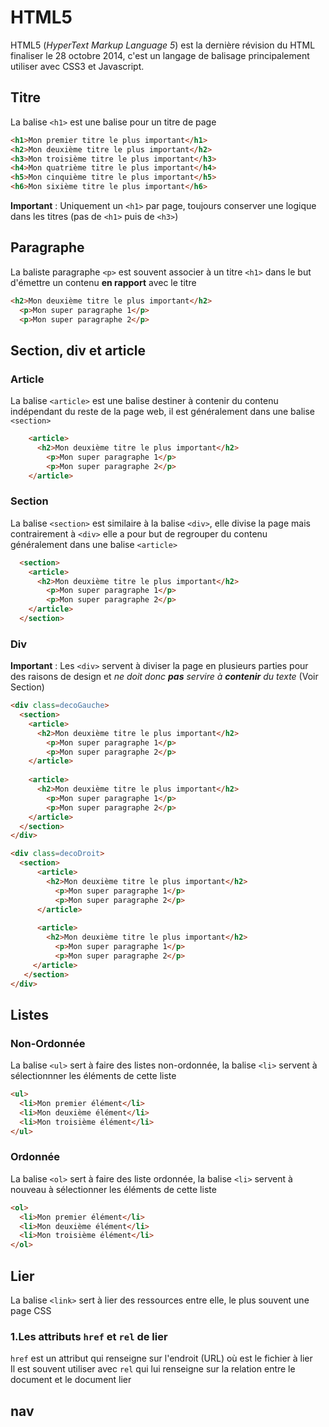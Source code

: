 # HTML5
  
HTML5 (*HyperText Markup Language 5*) est la dernière révision du HTML finaliser le 28 octobre 2014, c'est un langage de balisage principalement utiliser avec CSS3 et Javascript.

## Titre

La balise `<h1>` est une balise pour un titre de page

```html
<h1>Mon premier titre le plus important</h1>
<h2>Mon deuxième titre le plus important</h2>
<h3>Mon troisième titre le plus important</h3>
<h4>Mon quatrième titre le plus important</h4>
<h5>Mon cinquième titre le plus important</h5>
<h6>Mon sixième titre le plus important</h6>
```

**Important** : Uniquement un `<h1>` par page, toujours conserver une logique dans les titres (pas de `<h1>` puis de `<h3>`)

## Paragraphe

La baliste paragraphe `<p>` est souvent associer à un titre `<h1>` dans le but d'émettre un contenu **en rapport** avec le titre

```html
<h2>Mon deuxième titre le plus important</h2>
  <p>Mon super paragraphe 1</p>
  <p>Mon super paragraphe 2</p>
```

## Section, div et article

### Article

La balise `<article>` est une balise destiner à contenir du contenu indépendant du reste de la page web, il est généralement dans une balise `<section>`


```html
    <article>
      <h2>Mon deuxième titre le plus important</h2>
        <p>Mon super paragraphe 1</p>
        <p>Mon super paragraphe 2</p>
    </article>
```

### Section

La balise `<section>` est similaire à la balise `<div>`, elle divise la page mais contrairement à `<div>` elle a pour but de regrouper du contenu généralement dans une balise `<article>`

```html
  <section>
    <article>
      <h2>Mon deuxième titre le plus important</h2>
        <p>Mon super paragraphe 1</p>
        <p>Mon super paragraphe 2</p>
    </article>
  </section>
```


### Div

**Important** : Les `<div>` servent à diviser la page en plusieurs parties pour des raisons de design et *ne doit donc **pas** servire à **contenir** du texte* (Voir Section) 

```html
<div class=decoGauche>
  <section>
    <article>
      <h2>Mon deuxième titre le plus important</h2>
        <p>Mon super paragraphe 1</p>
        <p>Mon super paragraphe 2</p>
    </article>
    
    <article>
      <h2>Mon deuxième titre le plus important</h2>
        <p>Mon super paragraphe 1</p>
        <p>Mon super paragraphe 2</p>
    </article>
  </section>
</div>

<div class=decoDroit>
  <section>
      <article>
        <h2>Mon deuxième titre le plus important</h2>
          <p>Mon super paragraphe 1</p>
          <p>Mon super paragraphe 2</p>
      </article>
    
      <article>
        <h2>Mon deuxième titre le plus important</h2>
          <p>Mon super paragraphe 1</p>
          <p>Mon super paragraphe 2</p>
     </article>
   </section>
</div>
```

## Listes

### Non-Ordonnée

La balise `<ul>` sert à faire des listes non-ordonnée, la balise `<li>` servent à sélectionnner les éléments de cette liste

```html
<ul>
  <li>Mon premier élément</li>
  <li>Mon deuxième élément</li>
  <li>Mon troisième élément</li>
</ul>
```

### Ordonnée

La balise `<ol>` sert à faire des liste ordonnée, la balise `<li>` servent à nouveau à sélectionner les éléments de cette liste

```html
<ol>
  <li>Mon premier élément</li>
  <li>Mon deuxième élément</li>
  <li>Mon troisième élément</li>
</ol>
```

## Lier

La balise `<link>` sert à lier des ressources entre elle, le plus souvent une page CSS

### 1.Les attributs `href` et `rel` de lier

`href` est un attribut qui renseigne sur l'endroit (URL) où est le fichier à lier  
Il est souvent utiliser avec `rel` qui lui renseigne sur la relation entre le document et le document lier



## nav

